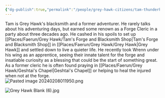 ```yaml
---
{"dg-publish":true,"permalink":"/people/grey-hawk-citizens/tam-thunderhand/","tags":["Character","Ally","Faerun","GreyHawk"]}
---
```


Tam is Grey Hawk's blacksmith and a former adventurer.  He rarely talks about his adventuring days, but earned some renown as a Forge Cleric in a party about three decades ago.  He cashed in his spoils to set up [[Places/Faerun/Grey Hawk/Tam's Forge and Blacksmith Shop\|Tam's Forge and Blacksmith Shop]] in [[Places/Faerun/Grey Hawk/Grey Hawk\|Grey Hawk]] and settled down to live a quieter life.  He recently took Wrenn under his wing as an apprentice, seeing their innate talent for the forge and insatiable curiosity as a blessing that could be the start of something great.  As a former cleric he is often found praying in [[Places/Faerun/Grey Hawk/Geshtai's Chapel\|Geshtai's Chapel]] or helping to heal the injured when not at the forge.  
![Pasted image 20240208011950.png](/img/user/Z_Attachments/Pasted%20image%2020240208011950.png)

![Grey Hawk Blank (6).jpg](/img/user/Z_Attachments/Grey%20Hawk%20Blank%20(6).jpg)